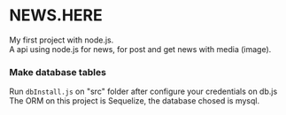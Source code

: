 # NEWS.HERE
My first project with node.js.<br>
A api using node.js for news, for post and get news with media (image).

### Make database tables
Run <code>dbInstall.js</code> on "src" folder after configure your credentials on db.js<br>
The ORM on this project is Sequelize, the database chosed is mysql.


